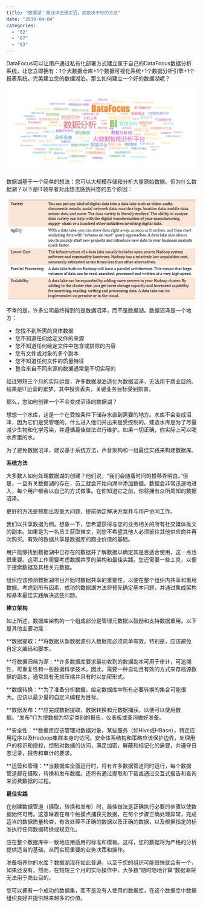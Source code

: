 ```yaml
---
title: "数据湖：是汪洋还是泥沼，这取决于你的方法"
date: "2019-04-04"
categories: 
  - "02"
  - "07"
  - "03"
---
```


DataFocus可以让用户通过私有化部署方式建立属于自己的DataFocus数据分析系统，让您立即拥有：1个大数据仓库+1个数据可视化系统+1个数据分析引擎+1个报表系统。完美建立您的数据湖泊。那么如何建立一个好的数据湖呢？

![](images/微信截图_20190124175358.png)

数据湖基于一个简单的想法：您可以大规模存储和分析大量原始数据。但为什么数据湖？以下是IT领导者对此想法感到兴奋的五个原因：

![Teradata Data Lake Article的图片](images/teradata-data-lake-article.jpeg)

不幸的是，许多公司最终得到的是数据沼泽，而不是数据湖。数据沼泽是一个地方：

- 您找不到所需的具体数据
- 您不知道任何给定文件的来源
- 您不知道任何给定文件中包含或排除的内容
- 您有文件或对象的多个副本
- 您不知道任何文件的质量特征
- 整合来自不同来源的数据通常是不切实际的

经过短短三个月的实际运营，许多数据湖泊退化为数据沼泽，无法用于商业目的。结果是IT运营的噩梦，其中投资丢失，关键业务目标受到损害。

那么，您如何创建一个不会变成沼泽的数据湖？

想想一个水库，这是一个在受控条件下储存水直到需要的地方。水库不会变成沼泽，因为它们是受管理的。什么进入他们并出来是受控制的。建造水库是为了尽量减少生物和化学污染，并遵循最佳做法进行维护。如果一切正确，你实际上可以喝水库里的水。

为了避免数据沼泽，建议基于系统方法，声音架构和一组最佳实践来构建数据库。

**系统方法**

大多数人如何处理数据湖的创建？他们说，“我们会随着时间的推移弄明白。”但是，一旦有关数据湖的存在，员工就会开始向湖中添加数据。数据会非常迅速地进入，每个用户都会以自己的方式做事。在你知道它之前，你将拥有众所周知的数据沼泽。

更好的方法是预期出现重大问题，提前确定解决方案并与用户协同工作。

我们以共享数据为例。想象一下，您希望获得与您的业务相关的所有社交媒体推文的副本。如果是为一名员工获取推文，则您不希望其他人必须前往其他供应商并再次购买。有效的数据共享是数据库的商业价值的基础。

用户能够找到数据湖中已存在的数据并了解数据以确定其是否适合使用，这一点也很重要。这项工作需要考虑数据共享的架构和最佳实践。您还需要一些工具，以便于搜索数据及其相关元数据。

组织应该预测数据湖项目开始时数据共享的重要性，以便在整个组织内共享和重用数据。考虑到所有因素，成功的数据湖方法将预先确定基本问题，并通过集成架构和基本最佳实践解决这些问题。

**建立架构**

如上所述，数据库架构的一个组成部分是管理元数据以鼓励和支持数据重用。以下是其他主要功能：

**数据提取：**将数据从新数据源引入数据库必须简单有效。特别是，应该避免自定义编码和脚本。

**将数据归档为源：**许多数据库要求最初收到的数据副本可用于审计，可追溯性，可重复性和一些数据科学技术。因此，需要一种自动且有效的方式来存档源数据的副本，通常具有无损压缩并且有时以加密形式。

**数据转换：**为了准备分析数据，给定数据库中所有必要转换的集合可能很大。应该以最少量的自定义编程为目标。

**数据发布：**应完成数据提取，数据转换和元数据捕获，以便可以使用数据。“发布”行为使数据为特定类别的报告，仪表板或查询做好准备。

**安全性：**数据库应该管理对数据对象，某些服务（如Hive或HBase），特定应用程序以及Hadoop集群本身的访问。安全体系结构和策略应该保护边界，处理用户的标识和授权，控制对数据的访问，满足加密，屏蔽和标记化的需要，并遵守日志记录，报告和审计的要求。

**运营和管理：**当数据库全面运行时，将有许多数据管道同时运行，每个数据管道都在摄取，转换和发布数据。还将有通过提取和下载或通过交互式报告和查询来消费数据的过程。

**最佳实践**

在创建数据管道（摄取，转换和发布）时，最佳做法是正确执行必要的步骤以使数据始终可用。这意味着在每个触摸点捕获元数据，在每个步骤正确处理异常，完成适当的数据质量检查，有效处理不正确的数据以及正确的数据，以及根据指定的标准执行任何数据转换或规范化。

应在整个数据库中一致地应用适用的标准和模板。这样，您的数据将为严格的分析提供适当的基础，从而实现重要的业务决策和操作。

准备培养你的水库？数据湖现在如此普遍，以至于您的组织可能很快就会有一个，如果还没有。然而，在短短三个月的实际操作中，大多数“随时随地计算”数据湖将无法用于商业目的。

您可以拥有一个成功的数据集，而不是没有人使用的数据库，在这个数据库中数据组织良好并提供越来越多的价值。
